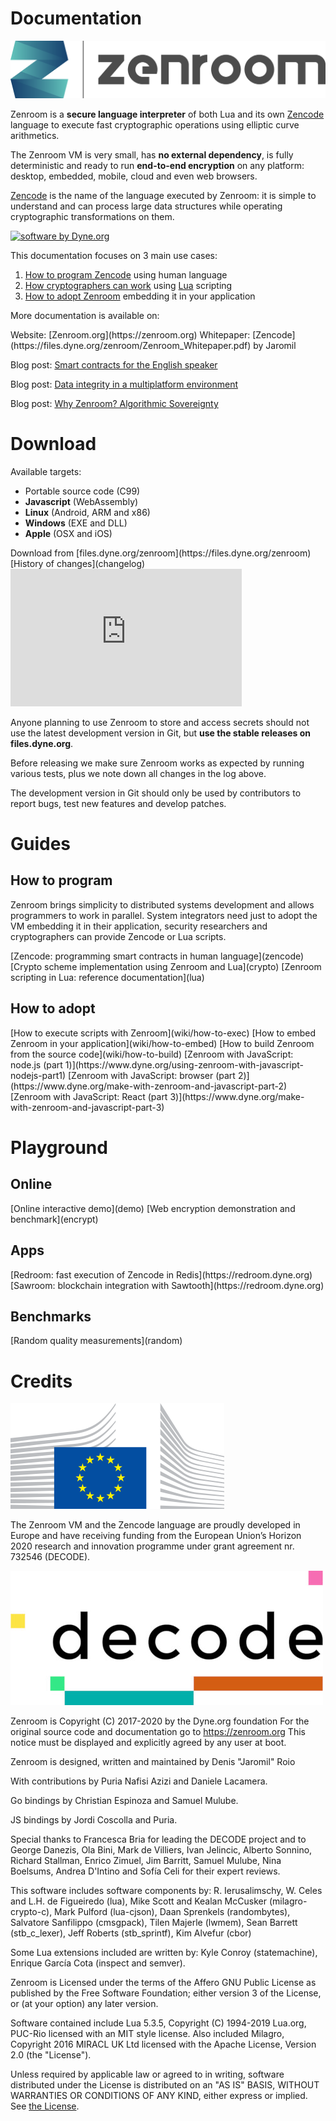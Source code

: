 # Documentation

![Zenroom logo](img/zenroom_logotype.png)

Zenroom is a **secure language interpreter** of both Lua and its own
[Zencode](zencode) language to execute fast cryptographic operations using
elliptic curve arithmetics.

The Zenroom VM is very small, has **no external dependency**, is fully
deterministic and ready to run **end-to-end encryption** on any platform:
desktop, embedded, mobile, cloud and even web browsers.

[Zencode](zencode) is the name of the language executed by Zenroom: it is simple
to understand and can process large data structures while operating
cryptographic transformations on them.

[![software by Dyne.org](https://files.dyne.org/software_by_dyne.png)](http://www.dyne.org)

This documentation focuses on 3 main use cases:

1. [How to program Zencode](#how-to-program) using human language
2. [How cryptographers can work](/crypto) using [Lua](/lua) scripting
3. [How to adopt Zenroom](#how-to-adopt) embedding it in your application

More documentation is available on:

<span class="big">
<span class="mdi mdi-home"></span> Website: [Zenroom.org](https://zenroom.org)
</span>

<span class="big">
<span class="mdi mdi-school"></span> Whitepaper: [Zencode](https://files.dyne.org/zenroom/Zenroom_Whitepaper.pdf) by Jaromil
</span>

<span class="mdi mdi-vote"></span> Blog post: [Smart contracts for the English speaker](https://decodeproject.eu/blog/smart-contracts-english-speaker)

<span class="mdi mdi-puzzle"></span> Blog post: [Data integrity in a multiplatform environment](https://decodeproject.eu/blog/cryptographic-data-integrity-multiplatform-environment)

<span class="mdi mdi-hand"></span> Blog post: [Why Zenroom? Algorithmic Sovereignty](https://decodeproject.eu/blog/algorithmic-sovereignty-decode)



# Download

<span class="mdi mdi-target"></span>
Available targets:

- Portable source code (C99)
- **Javascript** (WebAssembly)
- **Linux** (Android, ARM and x86)
- **Windows** (EXE and DLL)
- **Apple** (OSX and iOS)

<span class="big">
<span class="mdi mdi-download"></span>
Download from [files.dyne.org/zenroom](https://files.dyne.org/zenroom)
</span>

<span class="big">
<span class="mdi mdi-history"></span>
[History of changes](changelog)
</span>

<iframe src='https://www.openhub.net/p/zenroom/widgets/project_factoids_stats' scrolling='no' marginHeight='0' marginWidth='0' style='height: 220px; width: 370px; border: none'></iframe>

Anyone planning to use Zenroom to store and access secrets should not
use the latest development version in Git, but **use the stable
releases on files.dyne.org**.

Before releasing we make sure Zenroom works as expected by running
various tests, plus we note down all changes in the log above.

The development version in Git should only be used by contributors to
report bugs, test new features and develop patches.

# Guides


## How to program

Zenroom brings simplicity to distributed systems development and
allows programmers to work in parallel. System integrators need just
to adopt the VM embedding it in their application, security
researchers and cryptographers can provide Zencode or Lua scripts.

<span class="big">
<span class="mdi mdi-flag"></span>
[Zencode: programming smart contracts in human language](zencode)
</span>

<span class="big">
<span class="mdi mdi-math-compass"></span>
[Crypto scheme implementation using Zenroom and Lua](crypto)
</span>

<span class="big">
<span class="mdi mdi-code-braces"></span>
[Zenroom scripting in Lua: reference documentation](lua)
</span>

## How to adopt

<span class="big">
<span class="mdi mdi-run"></span>
[How to execute scripts with Zenroom](wiki/how-to-exec)
</span>

<span class="big">
<span class="mdi mdi-package"></span>
[How to embed Zenroom in your application](wiki/how-to-embed)
</span>

<span class="big">
<span class="mdi mdi-cogs"></span>
[How to build Zenroom from the source code](wiki/how-to-build)
</span>

<span class="big">
<span class="mdi mdi-nodejs"></span>
[Zenroom with JavaScript: node.js (part 1)](https://www.dyne.org/using-zenroom-with-javascript-nodejs-part1)
</span>

<span class="big">
<span class="mdi mdi-language-javascript"></span>
[Zenroom with JavaScript: browser (part 2)](https://www.dyne.org/make-with-zenroom-and-javascript-part-2)
</span>

<span class="big">
<span class="mdi mdi-react"></span>
[Zenroom with JavaScript: React (part 3)](https://www.dyne.org/make-with-zenroom-and-javascript-part-3)
</span>



# Playground

## Online

<span class="big">
<span class="mdi mdi-hand-pointing-right"></span>
[Online interactive demo](demo)
</span>

<span class="big">
<span class="mdi mdi-web"></span>
[Web encryption demonstration and benchmark](encrypt)
</span>

## Apps

<span class="big">
<span class="mdi mdi-network"></span>
[Redroom: fast execution of Zencode in Redis](https://redroom.dyne.org)
</span>

<span class="big">
<span class="mdi mdi-eye"></span>
[Sawroom: blockchain integration with Sawtooth](https://redroom.dyne.org)
</span>

## Benchmarks

<span class="big">
<span class="mdi mdi-cloud-alert"></span>
[Random quality measurements](random)
</span>


# Credits

![Project funded by the European Commission](img/ec_logo.png)

The Zenroom VM and the Zencode language are proudly developed in
Europe and have receiving funding from the European Union’s Horizon
2020 research and innovation programme under grant agreement
nr. 732546 (DECODE).

[![DECODE project](img/decode.jpg)](https://decodeproject.eu)

Zenroom is Copyright (C) 2017-2020 by the Dyne.org foundation
For the original source code and documentation go to https://zenroom.org
This notice must be displayed and explicitly agreed by any user at boot.

Zenroom is designed, written and maintained by Denis "Jaromil" Roio

With contributions by Puria Nafisi Azizi and Daniele Lacamera.

Go bindings by Christian Espinoza and Samuel Mulube.

JS bindings by Jordi Coscolla and Puria.

Special thanks to Francesca Bria for leading the DECODE project and to
George Danezis, Ola Bini, Mark de Villiers, Ivan Jelincic, Alberto
Sonnino, Richard Stallman, Enrico Zimuel, Jim Barritt, Samuel Mulube,
Nina Boelsums, Andrea D'Intino and Sofía Celi for their expert
reviews.

This software includes software components by: R. Ierusalimschy,
W. Celes and L.H. de Figueiredo (lua), Mike Scott and Kealan McCusker
(milagro-crypto-c), Mark Pulford (lua-cjson), Daan Sprenkels
(randombytes), Salvatore Sanfilippo (cmsgpack), Tilen Majerle (lwmem),
Sean Barrett (stb_c_lexer), Jeff Roberts (stb_sprintf), Kim Alvefur
(cbor)

Some Lua extensions included are written by: Kyle Conroy
(statemachine), Enrique García Cota (inspect and semver).

Zenroom is Licensed under the terms of the Affero GNU Public License as
published by the Free Software Foundation; either version 3 of the
License, or (at your option) any later version.

Software contained include Lua 5.3.5, Copyright (C) 1994-2019 Lua.org,
PUC-Rio licensed with an MIT style license. Also included Milagro,
Copyright 2016 MIRACL UK Ltd licensed with the Apache License, Version
2.0 (the "License").

<!-- We are committed to contribute our code to communities and societies -->
<!-- adopting it as free and open source, according to the Free Software -->
<!-- Foundation guidelines and GNU artisanal traditions. Here is our -->
<!-- [Contributor License Agreement](Agreement.md). -->

Unless required by applicable law or agreed to in writing, software
distributed under the License is distributed on an "AS IS" BASIS,
WITHOUT WARRANTIES OR CONDITIONS OF ANY KIND, either express or
implied.  See [the License](LICENSE.txt).
